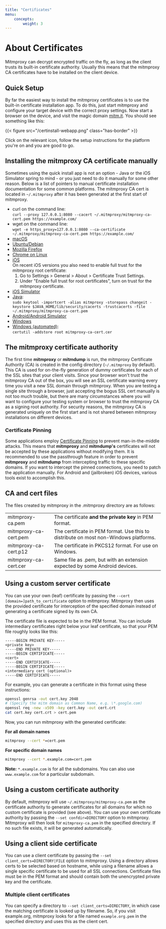 ```yaml
---
title: "Certificates"
menu:
    concepts:
        weight: 3
---
```


# About Certificates

Mitmproxy can decrypt encrypted traffic on the fly, as long as the client trusts
its built-in certificate authority. Usually this means that the mitmproxy CA
certificates have to be installed on the client device.

## Quick Setup

By far the easiest way to install the mitmproxy certificates is to use the
built-in certificate installation app. To do this, just start mitmproxy and
configure your target device with the correct proxy settings. Now start a
browser on the device, and visit the magic domain [mitm.it](http://mitm.it/). You should see
something like this:

{{< figure src="/certinstall-webapp.png" class="has-border" >}}

Click on the relevant icon, follow the setup instructions for the platform
you're on and you are good to go.

## Installing the mitmproxy CA certificate manually

Sometimes using the quick install app is not an option - Java or the iOS
Simulator spring to mind - or you just need to do it manually for some other
reason. Below is a list of pointers to manual certificate installation
documentation for some common platforms. The mitmproxy CA cert is located in
`~/.mitmproxy` after it has been generated at the first start of mitmproxy.

- curl on the command line:  
  `curl --proxy 127.0.0.1:8080 --cacert ~/.mitmproxy/mitmproxy-ca-cert.pem https://example.com/`
- wget on the command line:  
  `wget -e https_proxy=127.0.0.1:8080 --ca-certificate ~/.mitmproxy/mitmproxy-ca-cert.pem https://example.com/`
- [macOS](https://support.apple.com/guide/keychain-access/add-certificates-to-a-keychain-kyca2431/mac)
- [Ubuntu/Debian]( https://askubuntu.com/questions/73287/how-do-i-install-a-root-certificate/94861#94861)
- [Mozilla Firefox](https://wiki.mozilla.org/MozillaRootCertificate#Mozilla_Firefox)
- [Chrome on Linux](https://stackoverflow.com/a/15076602/198996)
- [iOS](http://jasdev.me/intercepting-ios-traffic)  
  On recent iOS versions you also need to enable full trust for the mitmproxy
  root certificate:
    1. Go to Settings > General > About > Certificate Trust Settings.
    2. Under "Enable full trust for root certificates", turn on trust for
       the mitmproxy certificate.
- [iOS Simulator](https://github.com/ADVTOOLS/ADVTrustStore#how-to-use-advtruststore)
- [Java](https://docs.oracle.com/cd/E19906-01/820-4916/geygn/index.html):  
  `sudo keytool -importcert -alias mitmproxy -storepass changeit -keystore $JAVA_HOME/lib/security/cacerts -trustcacerts -file ~/.mitmproxy/mitmproxy-ca-cert.pem`
- [Android/Android Simulator](http://wiki.cacert.org/FAQ/ImportRootCert#Android_Phones_.26_Tablets)
- [Windows](https://web.archive.org/web/20160612045445/http://windows.microsoft.com/en-ca/windows/import-export-certificates-private-keys#1TC=windows-7)
- [Windows (automated)](https://technet.microsoft.com/en-us/library/cc732443.aspx):  
  `certutil -addstore root mitmproxy-ca-cert.cer`

## The mitmproxy certificate authority

The first time **mitmproxy** or **mitmdump** is run, the mitmproxy Certificate
Authority (CA) is created in the config directory (`~/.mitmproxy` by default).
This CA is used for on-the-fly generation of dummy certificates for each of the
SSL sites that your client visits. Since your browser won't trust the mitmproxy
CA out of the box, you will see an SSL certificate warning every time you visit
a new SSL domain through mitmproxy. When you are testing a single site through a
browser, just accepting the bogus SSL cert manually is not too much trouble, but
there are many circumstances where you will want to configure your testing
system or browser to trust the mitmproxy CA as a signing root authority. For
security reasons, the mitmproxy CA is generated uniquely on the first start and
is not shared between mitmproxy installations on different devices.

### Certificate Pinning

Some applications employ [Certificate
Pinning](https://en.wikipedia.org/wiki/HTTP_Public_Key_Pinning) to prevent
man-in-the-middle attacks. This means that **mitmproxy** and **mitmdump's**
certificates will not be accepted by these applications without modifying them.
It is recommended to use the passthrough feature in order to prevent
**mitmproxy** and **mitmdump** from intercepting traffic to these specific
domains. If you want to intercept the pinned connections, you need to patch the
application manually. For Android and (jailbroken) iOS devices, various tools
exist to accomplish this.

## CA and cert files

The files created by mitmproxy in the .mitmproxy directory are as follows:

|                       |                                                                                      |
| --------------------- | ------------------------------------------------------------------------------------ |
| mitmproxy-ca.pem      | The certificate **and the private key** in PEM format.                               |
| mitmproxy-ca-cert.pem | The certificate in PEM format. Use this to distribute on most non-Windows platforms. |
| mitmproxy-ca-cert.p12 | The certificate in PKCS12 format. For use on Windows.                                |
| mitmproxy-ca-cert.cer | Same file as .pem, but with an extension expected by some Android devices.           |

## Using a custom server certificate

You can use your own (leaf) certificate by passing the `--cert
[domain=]path_to_certificate` option to mitmproxy. Mitmproxy then uses the
provided certificate for interception of the specified domain instead of
generating a certificate signed by its own CA.

The certificate file is expected to be in the PEM format. You can include
intermediary certificates right below your leaf certificate, so that your PEM
file roughly looks like this:

    -----BEGIN PRIVATE KEY-----
    <private key>
    -----END PRIVATE KEY-----
    -----BEGIN CERTIFICATE-----
    <cert>
    -----END CERTIFICATE-----
    -----BEGIN CERTIFICATE-----
    <intermediary cert (optional)>
    -----END CERTIFICATE-----

For example, you can generate a certificate in this format using these
instructions:

```bash
openssl genrsa -out cert.key 2048
# (Specify the mitm domain as Common Name, e.g. \*.google.com)
openssl req -new -x509 -key cert.key -out cert.crt
cat cert.key cert.crt > cert.pem
```

Now, you can run mitmproxy with the generated certificate:

**For all domain names**

```bash
mitmproxy --cert *=cert.pem
```

**For specific domain names**

```bash
mitmproxy --cert *.example.com=cert.pem
```

**Note:** `*.example.com` is for all the subdomains. You can also use
`www.example.com` for a particular subdomain.

## Using a custom certificate authority

By default, mitmproxy will use `~/.mitmproxy/mitmproxy-ca.pem` as the
certificate authority to generate certificates for all domains for which
no custom certificate is provided (see above). You can use your own
certificate authority by passing the `--set confdir=DIRECTORY` option to
mitmproxy. Mitmproxy will then look for `mitmproxy-ca.pem` in the
specified directory. If no such file exists, it will be generated
automatically.

## Using a client side certificate

You can use a client certificate by passing the `--set client_certs=DIRECTORY|FILE`
option to mitmproxy. Using a directory allows certs to be selected based on
hostname, while using a filename allows a single specific certificate to be used
for all SSL connections. Certificate files must be in the PEM format and should
contain both the unencrypted private key and the certificate.

### Multiple client certificates

You can specify a directory to `--set client_certs=DIRECTORY`, in which case the matching
certificate is looked up by filename. So, if you visit example.org, mitmproxy
looks for a file named `example.org.pem` in the specified directory and uses
this as the client cert.
